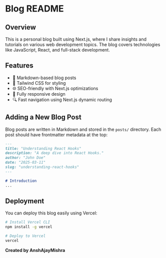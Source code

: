 # Blog README

## Overview
This is a personal blog built using Next.js, where I share insights and tutorials on various web development topics. The blog covers technologies like JavaScript, React, and full-stack development.

## Features
- 📝 Markdown-based blog posts
- 🎨 Tailwind CSS for styling
- 🌐 SEO-friendly with Next.js optimizations
- 📱 Fully responsive design
- 🔍 Fast navigation using Next.js dynamic routing

## Adding a New Blog Post
Blog posts are written in Markdown and stored in the `posts/` directory. Each post should have frontmatter metadata at the top:

```md
---
title: "Understanding React Hooks"
description: "A deep dive into React Hooks."
author: "John Doe"
date: "2025-03-11"
slug: "understanding-react-hooks"
---

# Introduction
...
```

## Deployment
You can deploy this blog easily using Vercel:

```bash
# Install Vercel CLI
npm install -g vercel

# Deploy to Vercel
vercel
```

**Created by AnshAjayMishra**

